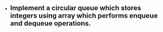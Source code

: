 - ## Implement a circular queue which stores integers using array which performs enqueue and dequeue operations.
